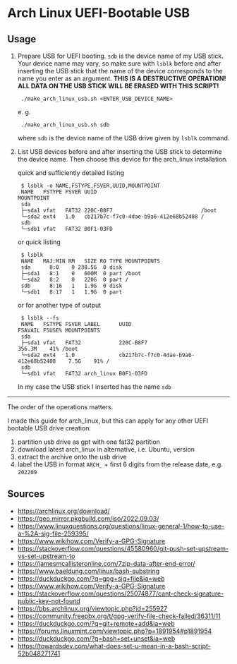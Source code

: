 # Arch Linux UEFI-Bootable USB

## Usage

1. Prepare USB for UEFI booting. `sdb` is the device name of my USB stick. Your device name may vary, so make sure with `lsblk` before and after inserting the USB stick that the name of the device corresponds to the name you enter as an argument. **THIS IS A DESTRUCTIVE OPERATION! ALL DATA ON THE USB STICK WILL BE ERASED WITH THIS SCRIPT!**

        ./make_arch_linux_usb.sh <ENTER_USB_DEVICE_NAME>

    e. g.

        ./make_arch_linux_usb.sh sdb

    where `sdb` is the device name of the USB drive given by `lsblk` command.

1. List USB devices before and after inserting the USB stick to determine the device name. Then choose this device for the arch_linux installation.

    quick and sufficiently detailed listing

        $ lsblk -o NAME,FSTYPE,FSVER,UUID,MOUNTPOINT
        NAME   FSTYPE FSVER UUID                                 MOUNTPOINT
        sda                                                      
        ├─sda1 vfat   FAT32 220C-B8F7                            /boot
        └─sda2 ext4   1.0   cb217b7c-f7c0-4dae-b9a6-412e68b52408 /
        sdb                                                      
        └─sdb1 vfat   FAT32 B0F1-03FD                            


    or quick listing

        $ lsblk
        NAME   MAJ:MIN RM   SIZE RO TYPE MOUNTPOINTS
        sda      8:0    0 238.5G  0 disk 
        ├─sda1   8:1    0   600M  0 part /boot
        └─sda2   8:2    0   220G  0 part /
        sdb      8:16   1   1.9G  0 disk 
        └─sdb1   8:17   1   1.9G  0 part

    or for another type of output

        $ lsblk --fs
        NAME   FSTYPE FSVER LABEL      UUID                                 FSAVAIL FSUSE% MOUNTPOINTS
        sda                                                                                
        ├─sda1 vfat   FAT32            220C-B8F7                             356.3M    41% /boot
        └─sda2 ext4   1.0              cb217b7c-f7c0-4dae-b9a6-412e68b52408    7.5G    91% /
        sdb                                                                                
        └─sdb1 vfat   FAT32 arch_linux B0F1-03FD

    In my case the USB stick I inserted has the name `sdb`

---

The order of the operations matters.

I made this guide for arch_linux, but this can apply for any other UEFI bootable USB drive creation:

1. partition usb drive as gpt with one fat32 partition
2. download latest arch_linux in alternative, i.e. Ubuntu, version
3. extract the archive onto the usb drive
4. label the USB in format `ARCH_` + first 6 digits from the release date, e.g. `202209`

## Sources

- https://archlinux.org/download/
- https://geo.mirror.pkgbuild.com/iso/2022.09.03/
- https://www.linuxquestions.org/questions/linux-general-1/how-to-use-a-%2A-sig-file-259395/
- https://www.wikihow.com/Verify-a-GPG-Signature
- https://stackoverflow.com/questions/45580960/git-push-set-upstream-vs-set-upstream-to
- https://jamesmcallisteronline.com/7zip-data-after-end-error/
- https://www.baeldung.com/linux/bash-substring
- https://duckduckgo.com/?q=gpg+sig+file&ia=web
- https://www.wikihow.com/Verify-a-GPG-Signature
- https://stackoverflow.com/questions/25074877/cant-check-signature-public-key-not-found
- https://bbs.archlinux.org/viewtopic.php?id=255927
- https://community.freepbx.org/t/gpg-verify-file-check-failed/36311/11
- https://duckduckgo.com/?q=git+remote+add&ia=web
- https://forums.linuxmint.com/viewtopic.php?p=1891954#p1891954
- https://duckduckgo.com/?q=bash+set+unset&ia=web
- https://towardsdev.com/what-does-set-u-mean-in-a-bash-script-52b048271741

